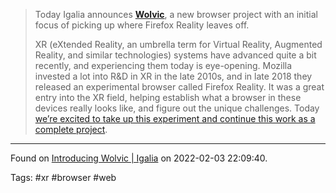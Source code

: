 > Today Igalia announces [**Wolvic**](https://wolvic.com), a new browser project with an initial focus of picking up where Firefox Reality leaves off.
>
> XR (eXtended Reality, an umbrella term for Virtual Reality, Augmented Reality, and similar technologies) systems have advanced quite a bit recently, and experiencing them today is eye-opening. Mozilla invested a lot into R&D in XR in the late 2010s, and in late 2018 they released an experimental browser called Firefox Reality. It was a great entry into the XR field, helping establish what a browser in these devices really looks like, and figure out the unique challenges. Today [we’re excited to take up this experiment and continue this work as a complete project](https://blog.mozilla.org/mozilla/update-on-firefox-reality/).

---
Found on [Introducing Wolvic | Igalia](https://www.igalia.com/2022/02/03/Introducing-Wolvic.html) on 2022-02-03 22:09:40.

Tags: #xr #browser #web